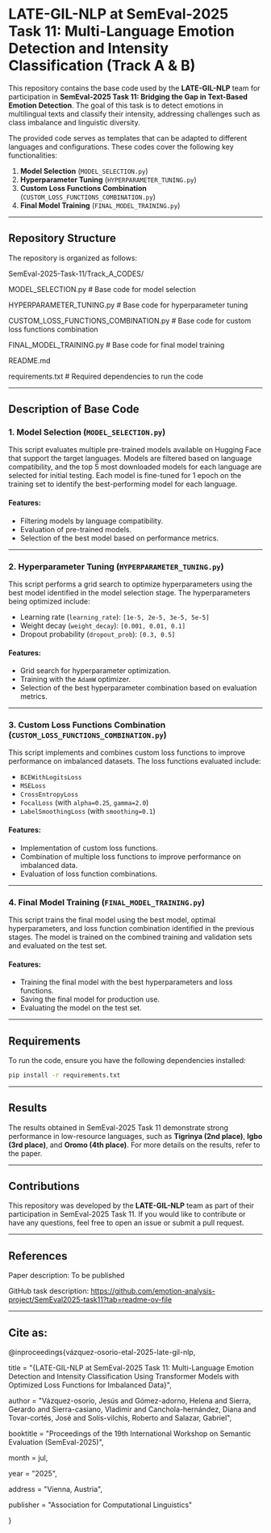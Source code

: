# **LATE-GIL-NLP at SemEval-2025 Task 11: Multi-Language Emotion Detection and Intensity Classification (Track A & B)**

This repository contains the base code used by the **LATE-GIL-NLP** team for participation in **SemEval-2025 Task 11: Bridging the Gap in Text-Based Emotion Detection**. The goal of this task is to detect emotions in multilingual texts and classify their intensity, addressing challenges such as class imbalance and linguistic diversity.

The provided code serves as templates that can be adapted to different languages and configurations. These codes cover the following key functionalities:

1. **Model Selection** (`MODEL_SELECTION.py`)
2. **Hyperparameter Tuning** (`HYPERPARAMETER_TUNING.py`)
3. **Custom Loss Functions Combination** (`CUSTOM_LOSS_FUNCTIONS_COMBINATION.py`)
4. **Final Model Training** (`FINAL_MODEL_TRAINING.py`)

---

## Repository Structure

The repository is organized as follows:

SemEval-2025-Task-11/Track_A_CODES/

  MODEL_SELECTION.py # Base code for model selection
  
  HYPERPARAMETER_TUNING.py # Base code for hyperparameter tuning
  
  CUSTOM_LOSS_FUNCTIONS_COMBINATION.py # Base code for custom loss functions combination
  
  FINAL_MODEL_TRAINING.py # Base code for final model training
  
  README.md 
  
  requirements.txt # Required dependencies to run the code


---

## Description of Base Code

### 1. **Model Selection** (`MODEL_SELECTION.py`)

This script evaluates multiple pre-trained models available on Hugging Face that support the target languages. Models are filtered based on language compatibility, and the top 5 most downloaded models for each language are selected for initial testing. Each model is fine-tuned for 1 epoch on the training set to identify the best-performing model for each language.

#### Features:
- Filtering models by language compatibility.
- Evaluation of pre-trained models.
- Selection of the best model based on performance metrics.

---

### 2. **Hyperparameter Tuning** (`HYPERPARAMETER_TUNING.py`)

This script performs a grid search to optimize hyperparameters using the best model identified in the model selection stage. The hyperparameters being optimized include:

- Learning rate (`learning_rate`): `[1e-5, 2e-5, 3e-5, 5e-5]`
- Weight decay (`weight_decay`): `[0.001, 0.01, 0.1]`
- Dropout probability (`dropout_prob`): `[0.3, 0.5]`

#### Features:
- Grid search for hyperparameter optimization.
- Training with the `AdamW` optimizer.
- Selection of the best hyperparameter combination based on evaluation metrics.

---

### 3. **Custom Loss Functions Combination** (`CUSTOM_LOSS_FUNCTIONS_COMBINATION.py`)

This script implements and combines custom loss functions to improve performance on imbalanced datasets. The loss functions evaluated include:

- `BCEWithLogitsLoss`
- `MSELoss`
- `CrossEntropyLoss`
- `FocalLoss` (with `alpha=0.25`, `gamma=2.0`)
- `LabelSmoothingLoss` (with `smoothing=0.1`)

#### Features:
- Implementation of custom loss functions.
- Combination of multiple loss functions to improve performance on imbalanced data.
- Evaluation of loss function combinations.

---

### 4. **Final Model Training** (`FINAL_MODEL_TRAINING.py`)

This script trains the final model using the best model, optimal hyperparameters, and loss function combination identified in the previous stages. The model is trained on the combined training and validation sets and evaluated on the test set.

#### Features:
- Training the final model with the best hyperparameters and loss functions.
- Saving the final model for production use.
- Evaluating the model on the test set.

---

## Requirements

To run the code, ensure you have the following dependencies installed:

```bash
pip install -r requirements.txt
```

---

## Results

The results obtained in SemEval-2025 Task 11 demonstrate strong performance in low-resource languages, such as **Tigrinya (2nd place)**, **Igbo (3rd place)**, and **Oromo (4th place)**. For more details on the results, refer to the paper.

---

## Contributions
This repository was developed by the **LATE-GIL-NLP** team as part of their participation in SemEval-2025 Task 11. If you would like to contribute or have any questions, feel free to open an issue or submit a pull request.

---

## References

Paper description: To be published

GitHub task description: https://github.com/emotion-analysis-project/SemEval2025-task11?tab=readme-ov-file

---

## Cite as:

@inproceedings{vázquez-osorio-etal-2025-late-gil-nlp,

  title = "{LATE-GIL-NLP at SemEval-2025 Task 11: Multi-Language Emotion Detection and Intensity Classification Using Transformer Models with Optimized Loss Functions for Imbalanced Data}",

  author = "Vázquez-osorio, Jesús and Gómez-adorno, Helena and Sierra, Gerardo and Sierra-casiano, Vladimir and Canchola-hernández, Diana and Tovar-cortés, José and Solís-vilchis, Roberto and Salazar, Gabriel",

  booktitle = "Proceedings of the 19th International Workshop on Semantic Evaluation (SemEval-2025)",

  month = jul,

  year = "2025",

  address = "Vienna, Austria",

  publisher = "Association for Computational Linguistics"

}
